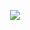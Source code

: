 <p align="center">  
    <img src="https://discord.c99.nl/widget/theme-3/322879386338459669.png" />
</p>
